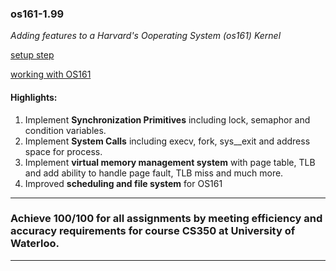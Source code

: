 ### os161-1.99

_Adding features to a Harvard's Ooperating System (os161) Kernel_

[setup step](https://www.student.cs.uwaterloo.ca/~cs350/common/Install161NonCS.html)

[working with OS161](https://github.com/liyifeng94/os161)

#### Highlights:

1. Implement **Synchronization Primitives** including lock, semaphor and condition variables.
2. Implement **System Calls** including execv, fork, sys__exit and address space for process.
3. Implement **virtual memory management system** with page table, TLB and add ability to handle page fault, TLB miss and much more.
4. Improved **scheduling and file system** for OS161

---
### Achieve 100/100 for all assignments by meeting efficiency and accuracy requirements for course CS350 at University of Waterloo.
---
